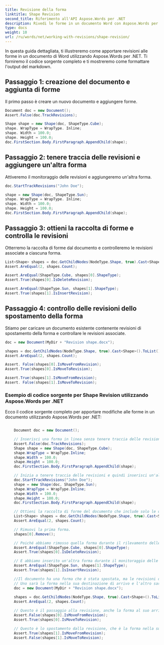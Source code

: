 ```yaml
---
title: Revisione della forma
linktitle: Shape Revision
second_title: Riferimento all'API Aspose.Words per .NET
description: Rivedi le forme in un documento Word con Aspose.Words per .NET.
type: docs
weight: 10
url: /ru/words/net/working-with-revisions/shape-revision/
---
```


In questa guida dettagliata, ti illustreremo come apportare revisioni alle forme in un documento di Word utilizzando Aspose.Words per .NET. Ti forniremo il codice sorgente completo e ti mostreremo come formattare l'output del markdown.

## Passaggio 1: creazione del documento e aggiunta di forme

Il primo passo è creare un nuovo documento e aggiungere forme.

```csharp
Document doc = new Document();
Assert.False(doc.TrackRevisions);

Shape shape = new Shape(doc, ShapeType.Cube);
shape. WrapType = WrapType. Inline;
shape. Width = 100.0;
shape. Height = 100.0;
doc.FirstSection.Body.FirstParagraph.AppendChild(shape);
```

## Passaggio 2: tenere traccia delle revisioni e aggiungere un'altra forma

Attiveremo il monitoraggio delle revisioni e aggiungeremo un'altra forma.

```csharp
doc.StartTrackRevisions("John Doe");

shape = new Shape(doc, ShapeType.Sun);
shape. WrapType = WrapType. Inline;
shape. Width = 100.0;
shape. Height = 100.0;
doc.FirstSection.Body.FirstParagraph.AppendChild(shape);
```

## Passaggio 3: ottieni la raccolta di forme e controlla le revisioni

Otterremo la raccolta di forme dal documento e controlleremo le revisioni associate a ciascuna forma.

```csharp
List<Shape> shapes = doc.GetChildNodes(NodeType.Shape, true).Cast<Shape>().ToList();
Assert.AreEqual(2, shapes.Count);

Assert.AreEqual(ShapeType.Cube, shapes[0].ShapeType);
Assert.True(shapes[0].IsDeleteRevision);

Assert.AreEqual(ShapeType.Sun, shapes[1].ShapeType);
Assert.True(shapes[1].IsInsertRevision);
```

## Passaggio 4: controllo delle revisioni dello spostamento della forma

Stiamo per caricare un documento esistente contenente revisioni di spostamento della forma e controllare le revisioni associate.

```csharp
doc = new Document(MyDir + "Revision shape.docx");

shapes = doc.GetChildNodes(NodeType.Shape, true).Cast<Shape>().ToList();
Assert.AreEqual(2, shapes.Count);

Assert. False(shapes[0].IsMoveFromRevision);
Assert.True(shapes[0].IsMoveToRevision);

Assert.True(shapes[1].IsMoveFromRevision);
Assert. False(shapes[1].IsMoveToRevision);
```

### Esempio di codice sorgente per Shape Revision utilizzando Aspose.Words per .NET

Ecco il codice sorgente completo per apportare modifiche alle forme in un documento utilizzando Aspose.Words per .NET:

```csharp

	Document doc = new Document();

	// Inserisci una forma in linea senza tenere traccia delle revisioni.
	Assert.False(doc.TrackRevisions);
	Shape shape = new Shape(doc, ShapeType.Cube);
	shape.WrapType = WrapType.Inline;
	shape.Width = 100.0;
	shape.Height = 100.0;
	doc.FirstSection.Body.FirstParagraph.AppendChild(shape);

	// Inizia a tenere traccia delle revisioni e quindi inserisci un'altra forma.
	doc.StartTrackRevisions("John Doe");
	shape = new Shape(doc, ShapeType.Sun);
	shape.WrapType = WrapType.Inline;
	shape.Width = 100.0;
	shape.Height = 100.0;
	doc.FirstSection.Body.FirstParagraph.AppendChild(shape);

	// Ottieni la raccolta di forme del documento che include solo le due forme che abbiamo aggiunto.
	List<Shape> shapes = doc.GetChildNodes(NodeType.Shape, true).Cast<Shape>().ToList();
	Assert.AreEqual(2, shapes.Count);

	// Rimuovi la prima forma.
	shapes[0].Remove();

	// Poiché abbiamo rimosso quella forma durante il rilevamento delle modifiche, la forma conta come una revisione di eliminazione.
	Assert.AreEqual(ShapeType.Cube, shapes[0].ShapeType);
	Assert.True(shapes[0].IsDeleteRevision);

	// E abbiamo inserito un'altra forma durante il monitoraggio delle modifiche, in modo che la forma venga conteggiata come una revisione dell'inserimento.
	Assert.AreEqual(ShapeType.Sun, shapes[1].ShapeType);
	Assert.True(shapes[1].IsInsertRevision);

	//Il documento ha una forma che è stata spostata, ma le revisioni di spostamento forma avranno due istanze di quella forma.
	// Uno sarà la forma nella sua destinazione di arrivo e l'altro sarà la forma nella sua posizione originale.
	doc = new Document(MyDir + "Revision shape.docx");
	
	shapes = doc.GetChildNodes(NodeType.Shape, true).Cast<Shape>().ToList();
	Assert.AreEqual(2, shapes.Count);

	// Questo è il passaggio alla revisione, anche la forma al suo arrivo a destinazione.
	Assert.False(shapes[0].IsMoveFromRevision);
	Assert.True(shapes[0].IsMoveToRevision);

	// Questo è lo spostamento dalla revisione, che è la forma nella sua posizione originale.
	Assert.True(shapes[1].IsMoveFromRevision);
	Assert.False(shapes[1].IsMoveToRevision);
            
```

